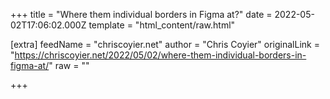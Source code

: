 
+++
title = "Where them individual borders in Figma at?"
date = 2022-05-02T17:06:02.000Z
template = "html_content/raw.html"

[extra]
feedName = "chriscoyier.net"
author = "Chris Coyier"
originalLink = "https://chriscoyier.net/2022/05/02/where-them-individual-borders-in-figma-at/"
raw = ""

+++

